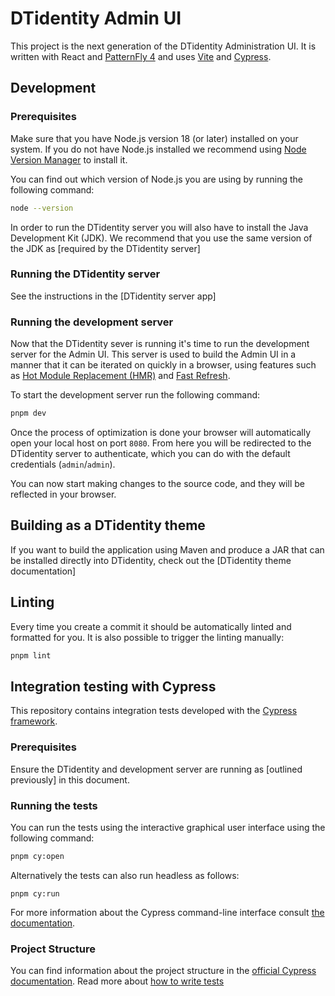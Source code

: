 # DTidentity Admin UI

This project is the next generation of the DTidentity Administration UI. It is written with React and [PatternFly 4](https://www.patternfly.org/v4/) and uses [Vite](https://vitejs.dev/guide/) and [Cypress](https://docs.cypress.io/guides/overview/why-cypress).

## Development

### Prerequisites

Make sure that you have Node.js version 18 (or later) installed on your system. If you do not have Node.js installed we recommend using [Node Version Manager](https://github.com/nvm-sh/nvm) to install it.

You can find out which version of Node.js you are using by running the following command:

```bash
node --version
```

In order to run the DTidentity server you will also have to install the Java Development Kit (JDK). We recommend that you use the same version of the JDK as [required by the DTidentity server]

### Running the DTidentity server

See the instructions in the [DTidentity server app]

### Running the development server

Now that the DTidentity sever is running it's time to run the development server for the Admin UI. This server is used to build the Admin UI in a manner that it can be iterated on quickly in a browser, using features such as [Hot Module Replacement (HMR)](https://vitejs.dev/guide/features.html#hot-module-replacement) and [Fast Refresh](https://www.npmjs.com/package/react-refresh).

To start the development server run the following command:

```bash
pnpm dev
```

Once the process of optimization is done your browser will automatically open your local host on port `8080`. From here you will be redirected to the DTidentity server to authenticate, which you can do with the default credentials (`admin`/`admin`).

You can now start making changes to the source code, and they will be reflected in your browser.

## Building as a DTidentity theme

If you want to build the application using Maven and produce a JAR that can be installed directly into DTidentity, check out the [DTidentity theme documentation]

## Linting

Every time you create a commit it should be automatically linted and formatted for you. It is also possible to trigger the linting manually:

```bash
pnpm lint
```

## Integration testing with Cypress

This repository contains integration tests developed with the [Cypress framework](https://www.cypress.io/).

### Prerequisites

Ensure the DTidentity and development server are running as [outlined previously] in this document.

### Running the tests

You can run the tests using the interactive graphical user interface using the following command:

```bash
pnpm cy:open
```

Alternatively the tests can also run headless as follows:

```
pnpm cy:run
```

For more information about the Cypress command-line interface consult [the documentation](https://docs.cypress.io/guides/guides/command-line).

### Project Structure

You can find information about the project structure in the [official Cypress documentation](https://docs.cypress.io/guides/core-concepts/writing-and-organizing-tests#Folder-structure).
Read more about [how to write tests](./cypress/WRITING_TESTS.md)
